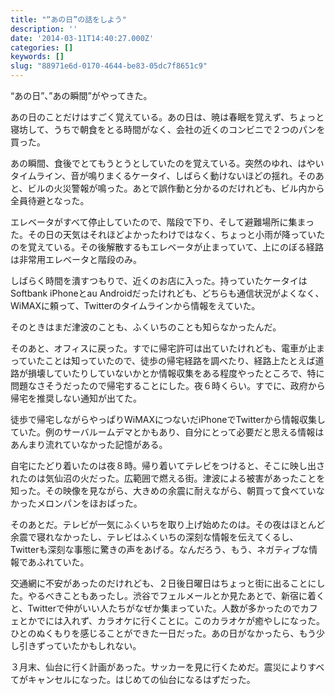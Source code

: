 ```yaml
---
title: "“あの日”の話をしよう"
description: ''
date: '2014-03-11T14:40:27.000Z'
categories: []
keywords: []
slug: "88971e6d-0170-4644-be83-05dc7f8651c9"
---
```

“あの日”、”あの瞬間”がやってきた。

あの日のことだけはすごく覚えている。あの日は、暁は春眠を覚えず、ちょっと寝坊して、うちで朝食をとる時間がなく、会社の近くのコンビニで２つのパンを買った。

あの瞬間、食後でとてもうとうとしていたのを覚えている。突然のゆれ、はやいタイムライン、音が鳴りまくるケータイ、しばらく動けないほどの揺れ。そのあと、ビルの火災警報が鳴った。あとで誤作動と分かるのだけれども、ビル内から全員待避となった。

エレベータがすべて停止していたので、階段で下り、そして避難場所に集まった。その日の天気はそれほどよかったわけではなく、ちょっと小雨が降っていたのを覚えている。その後解散するもエレベータが止まっていて、上にのぼる経路は非常用エレベータと階段のみ。

しばらく時間を潰すつもりで、近くのお店に入った。持っていたケータイはSoftbank iPhoneとau Androidだったけれども、どちらも通信状況がよくなく、WiMAXに頼って、Twitterのタイムラインから情報をえていた。

そのときはまだ津波のことも、ふくいちのことも知らなかったんだ。

そのあと、オフィスに戻った。すでに帰宅許可は出ていたけれども、電車が止まっていたことは知っていたので、徒歩の帰宅経路を調べたり、経路上たとえば道路が損壊していたりしていないかとか情報収集をある程度やったところで、特に問題なさそうだったので帰宅することにした。夜６時くらい。すでに、政府から帰宅を推奨しない通知が出てた。

徒歩で帰宅しながらやっぱりWiMAXにつないだiPhoneでTwitterから情報収集していた。例のサーバルームデマとかもあり、自分にとって必要だと思える情報はあんまり流れていなかった記憶がある。

自宅にたどり着いたのは夜８時。帰り着いてテレビをつけると、そこに映し出されたのは気仙沼の火だった。広範囲で燃える街。津波による被害があったことを知った。その映像を見ながら、大きめの余震に耐えながら、朝買って食べていなかったメロンパンをほおばった。

そのあとだ。テレビが一気にふくいちを取り上げ始めたのは。その夜はほとんど余震で寝れなかったし、テレビはふくいちの深刻な情報を伝えてくるし、Twitterも深刻な事態に驚きの声をあげる。なんだろう、もう、ネガティブな情報であふれていた。

交通網に不安があったのだけれども、２日後日曜日はちょっと街に出ることにした。やるべきこともあったし。渋谷でフェルメールとか見たあとで、新宿に着くと、Twitterで仲がいい人たちがなぜか集まっていた。人数が多かったのでカフェとかでには入れず、カラオケに行くことに。このカラオケが癒やしになった。ひとのぬくもりを感じることができた一日だった。あの日がなかったら、もう少し引きずっていたかもしれない。

３月末、仙台に行く計画があった。サッカーを見に行くためだ。震災によりすべてがキャンセルになった。はじめての仙台になるはずだった。